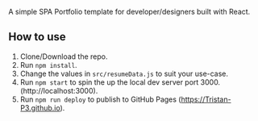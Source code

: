 A simple SPA Portfolio template for developer/designers built with React. 

## How to use
1. Clone/Download the repo.
2. Run  ``` npm install ```.
3. Change the values in ```src/resumeData.js``` to suit your use-case.
4. Run ```npm start``` to spin the up the local dev server port 3000.(http://localhost:3000).
5. Run ```npm run deploy``` to publish to GitHub Pages (https://Tristan-P3.github.io).